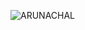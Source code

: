 ![ARUNACHAL](https://user-images.githubusercontent.com/86884247/136900987-85522026-1156-4f61-a09d-d296d0ac37b4.jpg)

